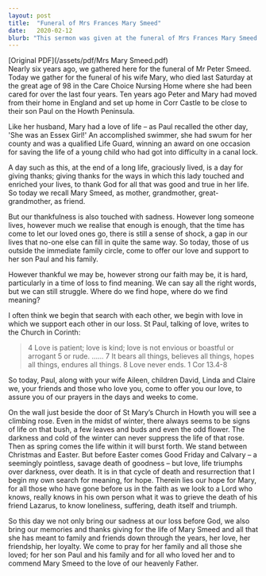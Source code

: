 ```yaml
---
layout: post
title:  "Funeral of Mrs Frances Mary Smeed"
date:   2020-02-12
blurb: "This sermon was given at the funeral of Mrs Frances Mary Smeed on 12th February 2020. It is a tribute to her long, graciously lived life and the ways in which she touched and enriched the lives of those around her. The sermon also offers comfort and support to her family, reminding them of the enduring nature of love and the hope found in the cycle of death and resurrection."
---
```

[Original PDF](/assets/pdf/Mrs Mary Smeed.pdf)    
Nearly six years ago, we gathered here for the funeral of Mr Peter Smeed. Today we gather for the funeral of his wife Mary, who died last Saturday at the great age of 98 in the Care Choice Nursing Home where she had been cared for over the last four years. Ten years ago Peter and Mary had moved from their home in England and set up home in Corr Castle to be close to their son Paul on the Howth Peninsula.

Like her husband, Mary had a love of life – as Paul recalled the other day, 'She was an Essex Girl!' An accomplished swimmer, she had swum for her county and was a qualified Life Guard, winning an award on one occasion for saving the life of a young child who had got into difficulty in a canal lock.

A day such as this, at the end of a long life, graciously lived, is a day for giving thanks; giving thanks for the ways in which this lady touched and enriched your lives, to thank God for all that was good and true in her life. So today we recall Mary Smeed, as mother, grandmother, great-grandmother, as friend.

But our thankfulness is also touched with sadness. However long someone lives, however much we realise that enough is enough, that the time has come to let our loved ones go, there is still a sense of shock, a gap in our lives that no-one else can fill in quite the same way. So today, those of us outside the immediate family circle, come to offer our love and support to her son Paul and his family.

However thankful we may be, however strong our faith may be, it is hard, particularly in a time of loss to find meaning. We can say all the right words, but we can still struggle. Where do we find hope, where do we find meaning?

I often think we begin that search with each other, we begin with love in which we support each other in our loss. St Paul, talking of love, writes to the Church in Corinth:

> 4 Love is patient; love is kind; love is not envious or boastful or arrogant 5 or rude. …… 7 It bears all things, believes all things, hopes all things, endures all things. 8 Love never ends.
> 1 Cor 13.4-8

So today, Paul, along with your wife Aileen, children David, Linda and Claire we, your friends and those who love you, come to offer you our love, to assure you of our prayers in the days and weeks to come.

On the wall just beside the door of St Mary’s Church in Howth you will see a climbing rose. Even in the midst of winter, there always seems to be signs of life on that bush, a few leaves and buds and even the odd flower. The darkness and cold of the winter can never suppress the life of that rose. Then as spring comes the life within it will burst forth. We stand between Christmas and Easter. But before Easter comes Good Friday and Calvary – a seemingly pointless, savage death of goodness – but love, life triumphs over darkness, over death. It is in that cycle of death and resurrection that I begin my own search for meaning, for hope. Therein lies our hope for Mary, for all those who have gone before us in the faith as we look to a Lord who knows, really knows in his own person what it was to grieve the death of his friend Lazarus, to know loneliness, suffering, death itself and triumph.

So this day we not only bring our sadness at our loss before God, we also bring our memories and thanks giving for the life of Mary Smeed and all that she has meant to family and friends down through the years, her love, her friendship, her loyalty. We come to pray for her family and all those she loved; for her son Paul and his family and for all who loved her and to commend Mary Smeed to the love of our heavenly Father.
